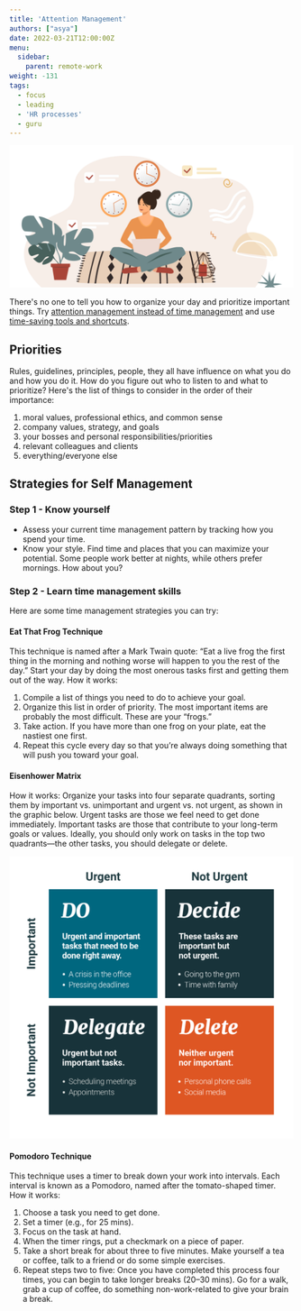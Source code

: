 ```yaml
---
title: 'Attention Management'
authors: ["asya"]
date: 2022-03-21T12:00:00Z
menu:
  sidebar:
    parent: remote-work
weight: -131
tags:
  - focus
  - leading
  - 'HR processes'
  - guru
---
```


![Attention management](/img/remote-work/attention.png)

There's no one to tell you how to organize your day and prioritize important things. Try [attention management instead of time management](https://www.nytimes.com/2019/03/28/smarter-living/productivity-isnt-about-time-management-its-about-attention-management.html) and use [time-saving tools and shortcuts](https://www.youtube.com/watch?v=FS1mnISoG7U).

## Priorities

Rules, guidelines, principles, people, they all have influence on what you do and how you do it. How do you figure out who to listen to and what to prioritize? Here's the list of things to consider in the order of their importance:

1. moral values, professional ethics, and common sense
1. company values, strategy, and goals
1. your bosses and personal responsibilities/priorities
1. relevant colleagues and clients
1. everything/everyone else

## Strategies for Self Management

### Step 1 - Know yourself
- Assess your current time management pattern by tracking how you spend your time.
- Know your style. Find time and places that you can maximize your potential. Some people work better at nights, while others prefer mornings. How about you?

### Step 2 - Learn time management skills
Here are some time management strategies you can try:

#### Eat That Frog Technique
This technique is named after a Mark Twain quote: “Eat a live frog the first thing in the morning and nothing worse will happen to you the rest of the day.” Start your day by doing the most onerous tasks first and getting them out of the way.
How it works: 
1. Compile a list of things you need to do to achieve your goal. 
2. Organize this list in order of priority. The most important items are probably the most difficult. These are your “frogs.”  
3. Take action. If you have more than one frog on your plate, eat the nastiest one first.
4. Repeat this cycle every day so that you’re always doing something that will push you toward your goal.

#### Eisenhower Matrix
How it works:
Organize your tasks into four separate quadrants, sorting them by important vs. unimportant and urgent vs. not urgent, as shown in the graphic below. Urgent tasks are those we feel need to get done immediately. Important tasks are those that contribute to your long-term goals or values. Ideally, you should only work on tasks in the top two quadrants—the other tasks, you should delegate or delete.

![eisenhower-matrix](/img/eisenhower-matrix.png)

#### Pomodoro Technique
This technique uses a timer to break down your work into intervals. Each interval is known as a Pomodoro, named after the tomato-shaped timer.
How it works:
1. Choose a task you need to get done. 
2. Set a timer (e.g., for 25 mins).
3. Focus on the task at hand.
4. When the timer rings, put a checkmark on a piece of paper.
5. Take a short break for about three to five minutes. Make yourself a tea or coffee, talk to a friend or do some simple exercises. 
6. Repeat steps two to five: Once you have completed this process four times, you can begin to take longer breaks (20–30 mins). Go for a walk, grab a cup of coffee, do something non-work-related to give your brain a break.